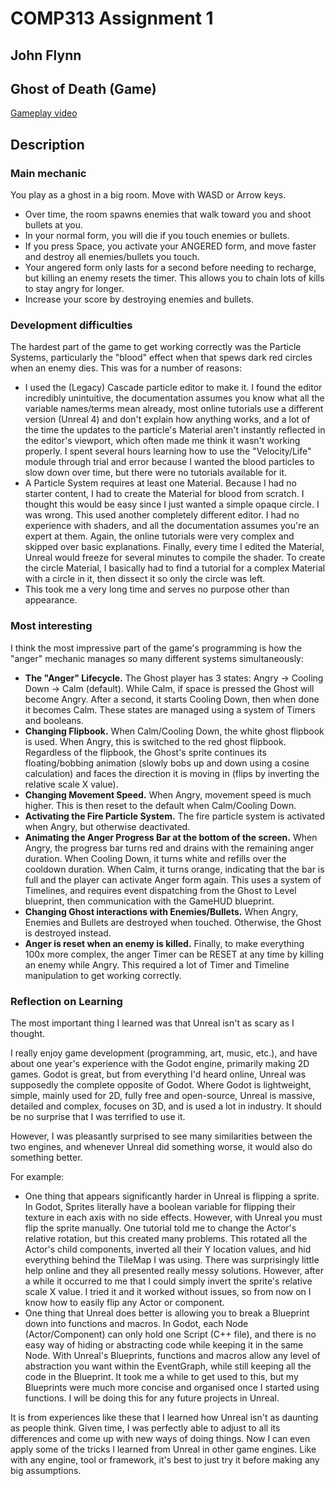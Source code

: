 # COMP313 Assignment 1 
## John Flynn

## Ghost of Death (Game)

[Gameplay video](https://youtu.be/zwjlGuPKDj4)

## Description

### Main mechanic
<!-- Stuff about the main action in the game -->
You play as a ghost in a big room. Move with WASD or Arrow keys.
- Over time, the room spawns enemies that walk toward you and shoot bullets at you.
- In your normal form, you will die if you touch enemies or bullets.
- If you press Space, you activate your ANGERED form, and move faster and destroy all enemies/bullets you touch.
- Your angered form only lasts for a second before needing to recharge, but killing an enemy resets the timer. This allows you to chain lots of kills to stay angry for longer.
- Increase your score by destroying enemies and bullets.

### Development difficulties
<!-- Getting the AI to want to take over the world was challenging as the return on investment is low. -->
The hardest part of the game to get working correctly was the Particle Systems, particularly the "blood" effect when that spews dark red circles when an enemy dies.
This was for a number of reasons:
- I used the (Legacy) Cascade particle editor to make it. I found the editor incredibly unintuitive, the documentation assumes you know what all the variable names/terms mean already, most online tutorials use a different version (Unreal 4) and don't explain how anything works, and a lot of the time the updates to the particle's Material aren't instantly reflected in the editor's viewport, which often made me think it wasn't working properly. I spent several hours learning how to use the "Velocity/Life" module through trial and error because I wanted the blood particles to slow down over time, but there were no tutorials available for it.
- A Particle System requires at least one Material. Because I had no starter content, I had to create the Material for blood from scratch. I thought this would be easy since I just wanted a simple opaque circle. I was wrong. This used another completely different editor. I had no experience with shaders, and all the documentation assumes you're an expert at them. Again, the online tutorials were very complex and skipped over basic explanations. Finally, every time I edited the Material, Unreal would freeze for several minutes to compile the shader. To create the circle Material, I basically had to find a tutorial for a complex Material with a circle in it, then dissect it so only the circle was left.
- This took me a very long time and serves no purpose other than appearance.

### Most interesting
<!-- The parts of the game that really shine and show off my programming ability -->
I think the most impressive part of the game's programming is how the "anger" mechanic manages so many different systems simultaneously:
- **The "Anger" Lifecycle.** The Ghost player has 3 states: Angry -> Cooling Down -> Calm (default). While Calm, if space is pressed the Ghost will become Angry. After a second, it starts Cooling Down, then when done it becomes Calm. These states are managed using a system of Timers and booleans.
- **Changing Flipbook.** When Calm/Cooling Down, the white ghost flipbook is used. When Angry, this is switched to the red ghost flipbook. Regardless of the flipbook, the Ghost's sprite continues its floating/bobbing animation (slowly bobs up and down using a cosine calculation) and faces the direction it is moving in (flips by inverting the relative scale X value).
- **Changing Movement Speed.** When Angry, movement speed is much higher. This is then reset to the default when Calm/Cooling Down.
- **Activating the Fire Particle System.** The fire particle system is activated when Angry, but otherwise deactivated.
- **Animating the Anger Progress Bar at the bottom of the screen.** When Angry, the progress bar turns red and drains with the remaining anger duration. When Cooling Down, it turns white and refills over the cooldown duration. When Calm, it turns orange, indicating that the bar is full and the player can activate Anger form again. This uses a system of Timelines, and requires event dispatching from the Ghost to Level blueprint, then communication with the GameHUD blueprint.
- **Changing Ghost interactions with Enemies/Bullets.** When Angry, Enemies and Bullets are destroyed when touched. Otherwise, the Ghost is destroyed instead.
- **Anger is reset when an enemy is killed.** Finally, to make everything 100x more complex, the anger Timer can be RESET at any time by killing an enemy while Angry. This required a lot of Timer and Timeline manipulation to get working correctly.

### Reflection on Learning
<!-- What was the most important this I learnt in the process.  One way to frame this is to look at things you struggled with and think about how you solved those and if that solution is **transferable** to similar situations.

Reflections can be at multiple levels.  Specific things that you learnt about the code, things you learnt about programming in the environment, things about programming in general, things about learning, or even things about how you value different aspects of your life. We expect you to cover the general programming and learning reflections based on specific examples but showing that you have generalised from those a more interesting lesson. -->
The most important thing I learned was that Unreal isn't as scary as I thought.

I really enjoy game development (programming, art, music, etc.), and have about one year's experience with the Godot engine, primarily making 2D games. Godot is great, but from everything I'd heard online, Unreal was supposedly the complete opposite of Godot. Where Godot is lightweight, simple, mainly used for 2D, fully free and open-source, Unreal is massive, detailed and complex, focuses on 3D, and is used a lot in industry. It should be no surprise that I was terrified to use it.

However, I was pleasantly surprised to see many similarities between the two engines, and whenever Unreal did something worse, it would also do something better.

For example:
- One thing that appears significantly harder in Unreal is flipping a sprite. In Godot, Sprites literally have a boolean variable for flipping their texture in each axis with no side effects. However, with Unreal you must flip the sprite manually. One tutorial told me to change the Actor's relative rotation, but this created many problems. This rotated all the Actor's child components, inverted all their Y location values, and hid everything behind the TileMap I was using. There was surprisingly little help online and they all presented really messy solutions. However, after a while it occurred to me that I could simply invert the sprite's relative scale X value. I tried it and it worked without issues, so from now on I know how to easily flip any Actor or component.
- One thing that Unreal does better is allowing you to break a Blueprint down into functions and macros. In Godot, each Node (Actor/Component) can only hold one Script (C++ file), and there is no easy way of hiding or abstracting code while keeping it in the same Node. With Unreal's Blueprints, functions and macros allow any level of abstraction you want within the EventGraph, while still keeping all the code in the Blueprint. It took me a while to get used to this, but my Blueprints were much more concise and organised once I started using functions. I will be doing this for any future projects in Unreal.

It is from experiences like these that I learned how Unreal isn't as daunting as people think. Given time, I was perfectly able to adjust to all its differences and come up with new ways of doing things. Now I can even apply some of the tricks I learned from Unreal in other game engines. Like with any engine, tool or framework, it's best to just try it before making any big assumptions.
